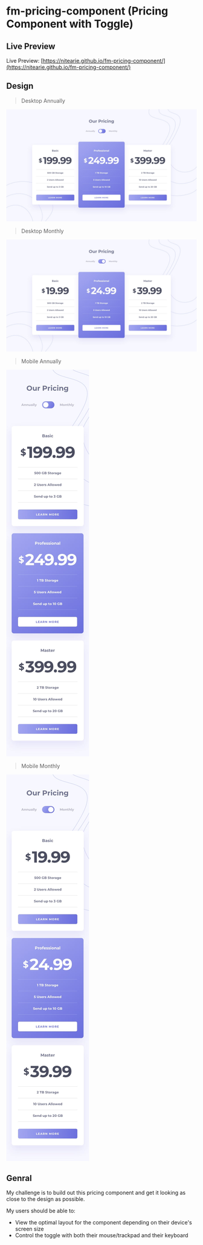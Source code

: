# fm-pricing-component (Pricing Component with Toggle)

## Live Preview

Live Preview: [https://nitearie.github.io/fm-pricing-component/](https://nitearie.github.io/fm-pricing-component/)

## Design

> Desktop Annually

![Desktop Annually](./design/desktop-design-annually.jpg)

> Desktop Monthly

![Desktop Monthly](./design/desktop-design-monthly.jpg)

> Mobile Annually

![Mobile Annually](./design/mobile-design-annually.jpg)

> Mobile Monthly

![Mobile Monthly](./design/mobile-design-monthly.jpg)


## Genral 
My challenge is to build out this pricing component and get it looking as close to the design as possible.

My users should be able to:

- View the optimal layout for the component depending on their device's screen size
- Control the toggle with both their mouse/trackpad and their keyboard